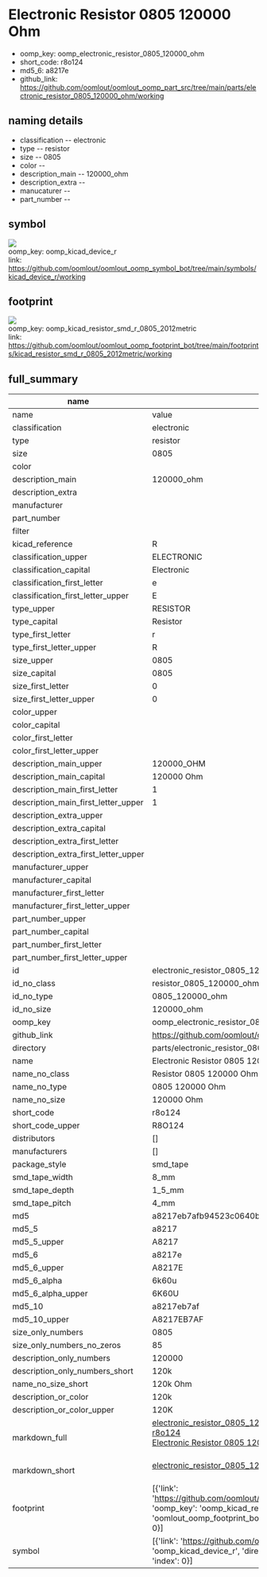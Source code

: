 # Electronic Resistor 0805 120000 Ohm

  
* oomp_key: oomp_electronic_resistor_0805_120000_ohm 
* short_code: r8o124
* md5_6: a8217e  
* github_link: https://github.com/oomlout/oomlout_oomp_part_src/tree/main/parts/electronic_resistor_0805_120000_ohm/working  
## naming details
* classification -- electronic
* type -- resistor
* size -- 0805
* color -- 
* description_main -- 120000_ohm
* description_extra -- 
* manucaturer -- 
* part_number -- 



## symbol

![](symbol/{index}/working/working_600.png)  
oomp_key: oomp_kicad_device_r  
link: https://github.com/oomlout/oomlout_oomp_symbol_bot/tree/main/symbols/kicad_device_r/working  

## footprint

![](footprint/{index}/working/working_600.png)  
oomp_key: oomp_kicad_resistor_smd_r_0805_2012metric  
link: https://github.com/oomlout/oomlout_oomp_footprint_bot/tree/main/footprints/kicad_resistor_smd_r_0805_2012metric/working  

## full_summary
| name | value | 
| --- | --- | 
| name | value | 
| classification | electronic | 
| type | resistor | 
| size | 0805 | 
| color |  | 
| description_main | 120000_ohm | 
| description_extra |  | 
| manufacturer |  | 
| part_number |  | 
| filter |  | 
| kicad_reference | R | 
| classification_upper | ELECTRONIC | 
| classification_capital | Electronic | 
| classification_first_letter | e | 
| classification_first_letter_upper | E | 
| type_upper | RESISTOR | 
| type_capital | Resistor | 
| type_first_letter | r | 
| type_first_letter_upper | R | 
| size_upper | 0805 | 
| size_capital | 0805 | 
| size_first_letter | 0 | 
| size_first_letter_upper | 0 | 
| color_upper |  | 
| color_capital |  | 
| color_first_letter |  | 
| color_first_letter_upper |  | 
| description_main_upper | 120000_OHM | 
| description_main_capital | 120000 Ohm | 
| description_main_first_letter | 1 | 
| description_main_first_letter_upper | 1 | 
| description_extra_upper |  | 
| description_extra_capital |  | 
| description_extra_first_letter |  | 
| description_extra_first_letter_upper |  | 
| manufacturer_upper |  | 
| manufacturer_capital |  | 
| manufacturer_first_letter |  | 
| manufacturer_first_letter_upper |  | 
| part_number_upper |  | 
| part_number_capital |  | 
| part_number_first_letter |  | 
| part_number_first_letter_upper |  | 
| id | electronic_resistor_0805_120000_ohm | 
| id_no_class | resistor_0805_120000_ohm | 
| id_no_type | 0805_120000_ohm | 
| id_no_size | 120000_ohm | 
| oomp_key | oomp_electronic_resistor_0805_120000_ohm | 
| github_link | https://github.com/oomlout/oomlout_oomp_part_src/tree/main/parts/electronic_resistor_0805_120000_ohm/working | 
| directory | parts/electronic_resistor_0805_120000_ohm | 
| name | Electronic Resistor 0805 120000 Ohm | 
| name_no_class | Resistor 0805 120000 Ohm | 
| name_no_type | 0805 120000 Ohm | 
| name_no_size | 120000 Ohm | 
| short_code | r8o124 | 
| short_code_upper | R8O124 | 
| distributors | [] | 
| manufacturers | [] | 
| package_style | smd_tape | 
| smd_tape_width | 8_mm | 
| smd_tape_depth | 1_5_mm | 
| smd_tape_pitch | 4_mm | 
| md5 | a8217eb7afb94523c0640bb68d8eb1ba | 
| md5_5 | a8217 | 
| md5_5_upper | A8217 | 
| md5_6 | a8217e | 
| md5_6_upper | A8217E | 
| md5_6_alpha | 6k60u | 
| md5_6_alpha_upper | 6K60U | 
| md5_10 | a8217eb7af | 
| md5_10_upper | A8217EB7AF | 
| size_only_numbers | 0805 | 
| size_only_numbers_no_zeros | 85 | 
| description_only_numbers | 120000 | 
| description_only_numbers_short | 120k | 
| name_no_size_short | 120k Ohm | 
| description_or_color | 120k | 
| description_or_color_upper | 120K | 
| markdown_full | [electronic_resistor_0805_120000_ohm](https://github.com/oomlout/oomlout_oomp_part_src/tree/main/parts/electronic_resistor_0805_120000_ohm/working)<br>[r8o124](https://github.com/oomlout/oomlout_oomp_part_src/tree/main/parts/electronic_resistor_0805_120000_ohm/working)<br>[Electronic Resistor 0805 120000 Ohm](https://github.com/oomlout/oomlout_oomp_part_src/tree/main/parts/electronic_resistor_0805_120000_ohm/working)<br><br> | 
| markdown_short | [electronic_resistor_0805_120000_ohm](https://github.com/oomlout/oomlout_oomp_part_src/tree/main/parts/electronic_resistor_0805_120000_ohm/working)<br><br> | 
| footprint | [{'link': 'https://github.com/oomlout/oomlout_oomp_footprint_bot/tree/main/foootprntss/kicad_resistor_smd_r_0805_2012metric', 'oomp_key': 'oomp_kicad_resistor_smd_r_0805_2012metric', 'directory': 'oomlout_oomp_footprint_bot/footprints/kicad_resistor_smd_r_0805_2012metric//working/working.kicad_mod', 'index': 0}] | 
| symbol | [{'link': 'https://github.com/oomlout/oomlout_oomp_symbol_bot/tree/main/symbols/kicad_device_r', 'oomp_key': 'oomp_kicad_device_r', 'directory': 'oomlout_oomp_symbol_bot/symbols/kicad_device_r//working/working.kicad_sym', 'index': 0}] | 
